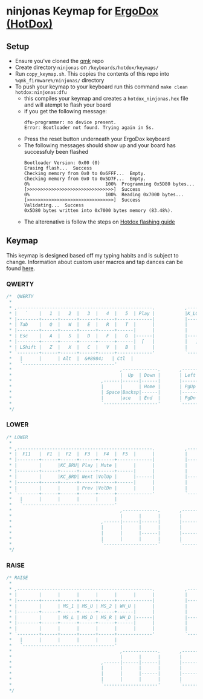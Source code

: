 # ninjonas Keymap for [ErgoDox (HotDox)](https://www.alpacakeyboards.com/)

## Setup
- Ensure you've cloned the [qmk](https://github.com/qmk/qmk_firmware) repo
- Create directory `ninjonas` on `/keyboards/hotdox/keymaps/`
- Run `copy_keymap.sh`. This copies the contents of this repo into `%qmk_firmware%/ninjonas/` directory
- To push your keymap to your keyboard run this command `make clean hotdox:ninjonas:dfu`
    - this compiles your keymap and creates a `hotdox_ninjonas.hex` file and will atempt to flash your board
    - if you get the following message:
      ```
      dfu-programmer: no device present.
      Error: Bootloader not found. Trying again in 5s.
      ```
    - Press the reset button underneath your ErgoDox keyboard
    - The following messages should show up and your board has successfuly been flashed
      ```
      Bootloader Version: 0x00 (0)
      Erasing flash...  Success
      Checking memory from 0x0 to 0x6FFF...  Empty.
      Checking memory from 0x0 to 0x5D7F...  Empty.
      0%                            100%  Programming 0x5D80 bytes...
      [>>>>>>>>>>>>>>>>>>>>>>>>>>>>>>>>]  Success
      0%                            100%  Reading 0x7000 bytes...
      [>>>>>>>>>>>>>>>>>>>>>>>>>>>>>>>>]  Success
      Validating...  Success
      0x5D80 bytes written into 0x7000 bytes memory (83.48%).
      ```
    - The alterenative is follow the steps on [Hotdox flashing guide](https://www.alpacakeyboards.com/flash/hot-dox-ergodox-76-flashing-instructions)

## Keymap
This keymap is designed based off my typing habits and is subject to change. Information about custom user macros and tap dances can be found [here](https://github.com/ninjonas/qmk-yonas/tree/master/users/ninjonas).

### QWERTY
```c
/*  QWERTY
 *
 * ,--------------------------------------------------.           ,--------------------------------------------------.
 * |   `    |   1  |   2  |   3  |   4  |   5  | Play |           |K_LOCK |   6  |   7  |   8  |   9  |   0  |   -    |
 * |--------+------+------+------+------+-------------|           |-------+------+------+------+------+------+--------|
 * | Tab    |   Q  |   W  |   E  |   R  |   T  |      |           |       |   Y  |   U  |   I  |   O  |   P  |   \    |
 * |--------+------+------+------+------+------|      |           |       |------+------+------+------+------+--------|
 * | Esc    |   A  |   S  |   D  |   F  |   G  |------|           |-------|   H  |   J  |   K  |   L  |  ;   |   '    |
 * |--------+------+------+------+------+------|  [   |           |   ]   |------+------+------+------+------+--------|
 * | LShift |   Z  |   X  |   C  |   V  |   B  |      |           |       |   N  |   M  |   ,  |   .  |  /   |   =    |
 * `--------+------+------+------+------+-------------'           `--------------+------+------+------+------+--------'
 *   |      |      | Alt  |  &#8984;   | Ctl  |                                        | BkSP | Del  |LOWER |      |      |
 *   `----------------------------------'                                        `----------------------------------'
 *                                        ,-------------.       ,-------------.
 *                                        |  Up  | Down |       | Left | Right|
 *                                 ,------|------|------|       |------+------+------.
 *                                 |      |      | Home |       | PgUp |      |      |
 *                                 | Space|Backsp|------|       |------| Del  |Enter |
 *                                 |      |ace   | End  |       | PgDn |      |      |
 *                                 `--------------------'       `--------------------'
 */
```

### LOWER
```c
/* LOWER
 *
 * ,--------------------------------------------------.           ,----------------------------------------------------.
 * |  F11   |  F1  |  F2  |  F3  |  F4  |  F5  |      |           |       |  F6  |  F7  |  F8  |  F9  |  F10  |  F12   |
 * |--------+------+------+------+------+-------------|           |-------+------+------+------+------+-------+--------|
 * |        |      |KC_BRU| Play | Mute |      |      |           |       | PgUp | Home |  Up  | End  |       |        |
 * |--------+------+------+------+------+------|      |           |       |------+------+------+------+-------+--------|
 * |        |      |KC_BRD| Next |VolUp |      |------|           |-------| PgDn | Left | Down |Right |K_LOCK |        |
 * |--------+------+------+------+------+------|      |           |       |------+------+------+------+-------+--------|
 * |        |      |      | Prev |VolDn |      |      |           |       |      |      |      |      |       |        |
 * `--------+------+------+------+------+-------------'           `--------------+------+------+------+-------+--------'
 *   |      |      |      |      |      |                                        |      |      |      |M_CODE |      |
 *   `----------------------------------'                                        `-----------------------------------'
 *                                        ,-------------.       ,-------------.
 *                                        |      |      |       |      |      |
 *                                 ,------|------|------|       |------+------+------.
 *                                 |      |      |      |       |      |      |      |
 *                                 |      |      |------|       |------|      |      |
 *                                 |      |      |      |       |      |      |      |
 *                                 `--------------------'       `--------------------'
 */
```

### RAISE
```c
/* RAISE
 *
 * ,--------------------------------------------------.           ,----------------------------------------------------.
 * |        |      |      |      |      |      |      |           |       |      |      |      |      |       |        |
 * |--------+------+------+------+------+-------------|           |-------+------+------+------+------+-------+--------|
 * |        |      | MS_1 | MS_U | MS_2 | WH_U |      |           |       |      |      |      |      |       |        |
 * |--------+------+------+------+------+------|      |           |       |------+------+------+------+-------+--------|
 * |        |      | MS_L | MS_D | MS_R | WH_D |------|           |-------|      |      |      |      |       |        |
 * |--------+------+------+------+------+------|      |           |       |------+------+------+------+-------+--------|
 * |        |      |      |      |      |      |      |           |       |      |      |      |      |       |        |
 * `--------+------+------+------+------+-------------'           `--------------+------+------+------+-------+--------'
 *   |      |      |      |      |      |                                        |      |      |      |       |      |
 *   `----------------------------------'                                        `-----------------------------------'
 *                                        ,-------------.       ,-------------.
 *                                        |      |      |       |      |      |
 *                                 ,------|------|------|       |------+------+------.
 *                                 |      |      |      |       |      |      |      |
 *                                 |      |      |------|       |------|      |      |
 *                                 |      |      |      |       |      |      |      |
 *                                 `--------------------'       `--------------------'
 */
```